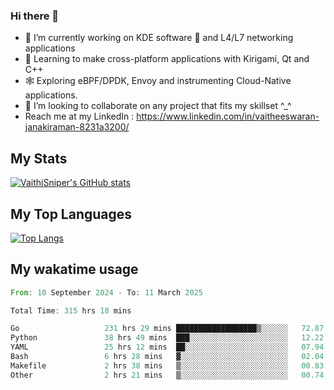 ### Hi there 👋

- 🔭 I’m currently working on KDE software 💓 and L4/L7 networking applications 
- 📖 Learning to make cross-platform applications with Kirigami, Qt and C++
- 🕸️ Exploring eBPF/DPDK, Envoy and instrumenting Cloud-Native applications. 
- 👯 I’m looking to collaborate on any project that fits my skillset ^_^
- Reach me at my LinkedIn : https://www.linkedin.com/in/vaitheeswaran-janakiraman-8231a3200/

## My Stats
[![VaithiSniper's GitHub stats](https://github-readme-stats.vercel.app/api?username=VaithiSniper&hide=stars&theme=radical)](https://github.com/anuraghazra/github-readme-stats)

## My Top Languages

[![Top Langs](https://github-readme-stats.vercel.app/api/top-langs/?username=VaithiSniper&layout=compact)](https://github.com/anuraghazra/github-readme-stats)

## My wakatime usage

<!--START_SECTION:waka-->

```rust
From: 10 September 2024 - To: 11 March 2025

Total Time: 315 hrs 18 mins

Go                   231 hrs 29 mins ██████████████████▒░░░░░░   72.87 %
Python               38 hrs 49 mins  ███░░░░░░░░░░░░░░░░░░░░░░   12.22 %
YAML                 25 hrs 12 mins  ██░░░░░░░░░░░░░░░░░░░░░░░   07.94 %
Bash                 6 hrs 28 mins   ▓░░░░░░░░░░░░░░░░░░░░░░░░   02.04 %
Makefile             2 hrs 38 mins   ▒░░░░░░░░░░░░░░░░░░░░░░░░   00.83 %
Other                2 hrs 21 mins   ▒░░░░░░░░░░░░░░░░░░░░░░░░   00.74 %
```

<!--END_SECTION:waka-->
